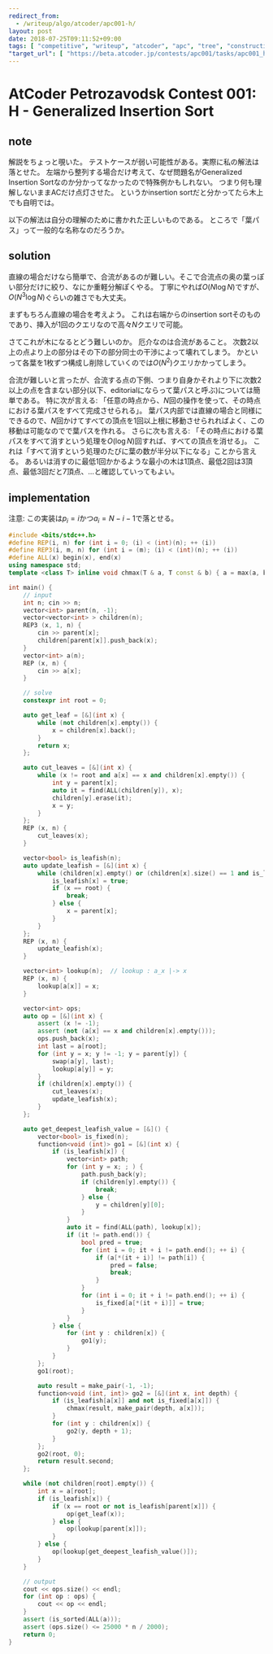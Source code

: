 ```yaml
---
redirect_from:
  - /writeup/algo/atcoder/apc001-h/
layout: post
date: 2018-07-25T09:11:52+09:00
tags: [ "competitive", "writeup", "atcoder", "apc", "tree", "construction" ]
"target_url": [ "https://beta.atcoder.jp/contests/apc001/tasks/apc001_h" ]
---
```


# AtCoder Petrozavodsk Contest 001: H - Generalized Insertion Sort

## note

解説をちょっと覗いた。
テストケースが弱い可能性がある。実際に私の解法は落とせた。
左端から整列する場合だけ考えて、なぜ問題名がGeneralized Insertion Sortなのか分かってなかったので特殊例かもしれない。
つまり何も理解しないままACだけ点灯させた。
というかinsertion sortだと分かってたら木上でも自明では。

以下の解法は自分の理解のために書かれた正しいものである。
ところで「葉パス」って一般的な名称なのだろうか。

## solution

直線の場合だけなら簡単で、合流があるのが難しい。そこで合流点の奥の葉っぽい部分だけに絞り、なにか重軽分解ぽくやる。
丁寧にやれば$O(N \log N)$ですが、$O(N^3 \log N)$ぐらいの雑さでも大丈夫。

まずもちろん直線の場合を考えよう。
これは右端からのinsertion sortそのものであり、挿入が$1$回のクエリなので高々$N$クエリで可能。

さてこれが木になるとどう難しいのか。
厄介なのは合流があること。
次数$2$以上の点より上の部分はその下の部分同士の干渉によって壊れてしまう。
かといって各葉を$1$枚ずつ構成し削除していくのでは$O(N^2)$クエリかかってしまう。

合流が難しいと言ったが、合流する点の下側、つまり自身かそれより下に次数$2$以上の点を含まない部分(以下、editorialにならって葉パスと呼ぶ)については簡単である。
特に次が言える: 「任意の時点から、$N$回の操作を使って、その時点における葉パスをすべて完成させられる」。
葉パス内部では直線の場合と同様にできるので、$N$回かけてすべての頂点を$1$回以上根に移動させられればよく、この移動は可能なのでで葉パスを作れる。
さらに次も言える: 「その時点における葉パスをすべて消すという処理を$O(\log N)$回すれば、すべての頂点を消せる」。
これは「すべて消すという処理のたびに葉の数が半分以下になる」ことから言える。
あるいは消すのに最低$1$回かかるような最小の木は$1$頂点、最低$2$回は$3$頂点、最低$3$回だと$7$頂点、$\dots$と確認していってもよい。

## implementation

注意: この実装は$p_i = i$かつ$a_i = N - i - 1$で落とせる。

``` c++
#include <bits/stdc++.h>
#define REP(i, n) for (int i = 0; (i) < (int)(n); ++ (i))
#define REP3(i, m, n) for (int i = (m); (i) < (int)(n); ++ (i))
#define ALL(x) begin(x), end(x)
using namespace std;
template <class T> inline void chmax(T & a, T const & b) { a = max(a, b); }

int main() {
    // input
    int n; cin >> n;
    vector<int> parent(n, -1);
    vector<vector<int> > children(n);
    REP3 (x, 1, n) {
        cin >> parent[x];
        children[parent[x]].push_back(x);
    }
    vector<int> a(n);
    REP (x, n) {
        cin >> a[x];
    }

    // solve
    constexpr int root = 0;

    auto get_leaf = [&](int x) {
        while (not children[x].empty()) {
            x = children[x].back();
        }
        return x;
    };

    auto cut_leaves = [&](int x) {
        while (x != root and a[x] == x and children[x].empty()) {
            int y = parent[x];
            auto it = find(ALL(children[y]), x);
            children[y].erase(it);
            x = y;
        }
    };
    REP (x, n) {
        cut_leaves(x);
    }

    vector<bool> is_leafish(n);
    auto update_leafish = [&](int x) {
        while (children[x].empty() or (children[x].size() == 1 and is_leafish[children[x][0]])) {
            is_leafish[x] = true;
            if (x == root) {
                break;
            } else {
                x = parent[x];
            }
        }
    };
    REP (x, n) {
        update_leafish(x);
    }

    vector<int> lookup(n);  // lookup : a_x |-> x
    REP (x, n) {
        lookup[a[x]] = x;
    }

    vector<int> ops;
    auto op = [&](int x) {
        assert (x != -1);
        assert (not (a[x] == x and children[x].empty()));
        ops.push_back(x);
        int last = a[root];
        for (int y = x; y != -1; y = parent[y]) {
            swap(a[y], last);
            lookup[a[y]] = y;
        }
        if (children[x].empty()) {
            cut_leaves(x);
            update_leafish(x);
        }
    };

    auto get_deepest_leafish_value = [&]() {
        vector<bool> is_fixed(n);
        function<void (int)> go1 = [&](int x) {
            if (is_leafish[x]) {
                vector<int> path;
                for (int y = x; ; ) {
                    path.push_back(y);
                    if (children[y].empty()) {
                        break;
                    } else {
                        y = children[y][0];
                    }
                }
                auto it = find(ALL(path), lookup[x]);
                if (it != path.end()) {
                    bool pred = true;
                    for (int i = 0; it + i != path.end(); ++ i) {
                        if (a[*(it + i)] != path[i]) {
                            pred = false;
                            break;
                        }
                    }
                    for (int i = 0; it + i != path.end(); ++ i) {
                        is_fixed[a[*(it + i)]] = true;
                    }
                }
            } else {
                for (int y : children[x]) {
                    go1(y);
                }
            }
        };
        go1(root);

        auto result = make_pair(-1, -1);
        function<void (int, int)> go2 = [&](int x, int depth) {
            if (is_leafish[a[x]] and not is_fixed[a[x]]) {
                chmax(result, make_pair(depth, a[x]));
            }
            for (int y : children[x]) {
                go2(y, depth + 1);
            }
        };
        go2(root, 0);
        return result.second;
    };

    while (not children[root].empty()) {
        int x = a[root];
        if (is_leafish[x]) {
            if (x == root or not is_leafish[parent[x]]) {
                op(get_leaf(x));
            } else {
                op(lookup[parent[x]]);
            }
        } else {
            op(lookup[get_deepest_leafish_value()]);
        }
    }

    // output
    cout << ops.size() << endl;
    for (int op : ops) {
        cout << op << endl;
    }
    assert (is_sorted(ALL(a)));
    assert (ops.size() <= 25000 * n / 2000);
    return 0;
}
```
